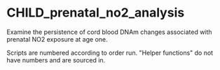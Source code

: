 # CHILD_prenatal_no2_analysis
Examine the persistence of cord blood DNAm changes associated with prenatal NO2 exposure at age one.

Scripts are numbered according to order run. "Helper functions" do not have numbers and are sourced in.

